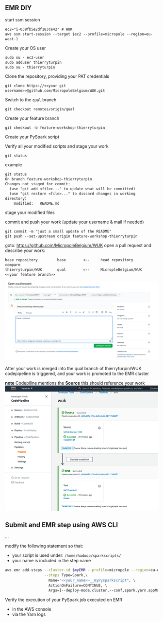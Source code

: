 ## EMR DIY

start ssm session
```
ec2="i-038fb5e2df183ce42" # WUK
aws ssm start-session --target $ec2 --profile=micropole --region=eu-west-1
```

Create your OS user
```
sudo su - ec2-user
sudo adduser thierryturpin
sudo su - thierryturpin
```

Clone the repository, providing your PAT credentials
```
git clone https://<<your git username>>@github.com/MicropoleBelgium/WUK.git

```

Switch to the `qual` branch
```
git checkout remotes/origin/qual
```

Create your feature branch
```
git checkout -b feature-workshop-thierryturpin
```

Create your PySpark script

Verify all your modified scripts and stage your work
```
git status
```

example
```
git status
On branch feature-workshop-thierryturpin
Changes not staged for commit:
  (use "git add <file>..." to update what will be committed)
  (use "git restore <file>..." to discard changes in working directory)
	modified:   README.md
```

stage your modified files

commit and push your work (update your username & mail if needed)
```
git commit -m "just a small update of the README"
git push --set-upstream origin feature-workshop-thierryturpin
```

goto: https://github.com/MicropoleBelgium/WUK
open a pull request and describe your work:

```
base repository         base        <--     head repository         compare
thierryturpin/WUK       qual        <--     MicropleBelgium/WUK     <<your feature branch>>
```

![open_pull_request](img/open_pull_request.png)

After your work is merged into the qual branch of thierryturpin/WUK codepipeline is triggered, and your work is promoted to the EMR cluster

**note** Codepiline mentions the **Source** this should reference your work
![code_pipeline](img/code_pipeline.png)

## Submit and EMR step using AWS CLI
...

modify the following statement so that:
* your script is used under: `/home/hadoop/sparkscripts/`
* your name is included in the step name

```bash
aws emr add-steps --cluster-id $myEMR --profile=micropole --region=eu-west-1\
                  --steps Type=Spark,\
                    Name="<<your_name>>__myPysparkscript", \
                    ActionOnFailure=CONTINUE, \
                    Args=[--deploy-mode,cluster,--conf,spark.yarn.appMasterEnv.PYSPARK_PYTHON=python3.7,--conf,spark.executorEnv.PYSPARK_PYTHON=python3.7,/home/hadoop/sparkscripts/<<your_python_script>>.py,-cs3n://dih2018/extract_audiences.csv,-d/home/hadoop/sparkscripts/csv_to_parquet.yml]

```

Verify the execution of your PySpark job executed on EMR  
* in the AWS console
* via the Yarn logs


